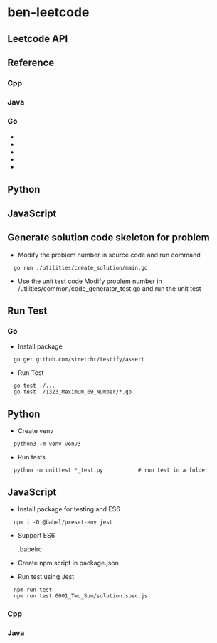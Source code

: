 # ben-leetcode
## Leetcode API


## Reference
### Cpp
### Java
### Go
- [](https://studygolang.com/topics/7963)
- [](https://github.com/aQuaYi/LeetCode-in-Go#leetcode-%E7%9A%84-go-%E8%A7%A3%E7%AD%94)
- [](https://github.com/aQuaYi/LeetCode-in-Go/tree/master/kit)
- [](https://github.com/calelin/Leetcode-5)
- [](https://github.com/kylesliu/awesome-golang-leetcode/tree/master/src)

## Python

## JavaScript


## Generate solution code skeleton for problem
- Modify the problem number in source code and run command
```
  go run ./utilities/create_solution/main.go 
```
- Use the unit test code 
Modify problem number in /utilities/common/code_generator_test.go and run the unit test

## Run Test
### Go
- Install package
```
  go get github.com/stretchr/testify/assert
```
- Run Test
```
  go test ./...
  go test ./1323_Maximum_69_Number/*.go
```

## Python
- Create venv
```
  python3 -m venv venv3
```
- Run tests
```
  python -m unittest *_test.py           # run test in a folder
```

## JavaScript
- Install package for testing and ES6
```
  npm i -D @babel/preset-env jest
```
- Support ES6
  
  .babelrc

- Create npm script in package.json

- Run test using Jest
```
  npm run test
  npm run test 0001_Two_Sum/solution.spec.js
```

### Cpp

### Java

